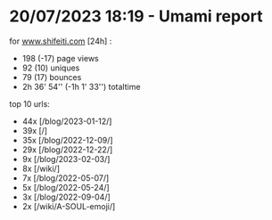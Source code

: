 # 20/07/2023 18:19 - Umami report
for www.shifeiti.com [24h] :

 - 198 (-17) page views
 - 92 (10) uniques
 - 79 (17) bounces
 - 2h 36' 54'' (-1h 1' 33'') totaltime


top 10 urls:
 - 44x [/blog/2023-01-12/]
 - 39x [/]
 - 35x [/blog/2022-12-09/]
 - 29x [/blog/2022-12-22/]
 - 9x [/blog/2023-02-03/]
 - 8x [/wiki/]
 - 7x [/blog/2022-05-07/]
 - 5x [/blog/2022-05-24/]
 - 3x [/blog/2022-09-04/]
 - 2x [/wiki/A-SOUL-emoji/]


